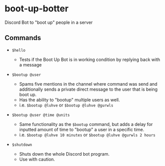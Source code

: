 # boot-up-botter
Discord Bot to "boot up" people in a server

## Commands
- `$hello`
  - Tests if the Boot Up Bot is in working condition by replying back with a message

- `$bootup @user`
  - Spams five mentions in the channel where command was send and additionally sends a private direct message to the user that is being boot up.
  - Has the ability to "bootup" multiple users as well.
  - i.e. `$bootup @luhve` or `$bootup @luhve @gurwls`

- `$bootup @user @time @units`
  - Same functionality as the `$bootup` command, but adds a delay for inputted amount of time to "bootup" a user in a specific time.
  - i.e. `$bootup @luhve 10 minutes` or `$bootup @luhve @gurwls 2 hours`
 
- `$shutdown`
  - Shuts down the whole Discord bot program.
  - Use with caution.

